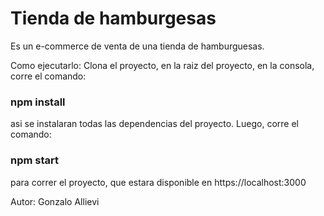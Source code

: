 # Tienda de hamburgesas

Es un e-commerce de venta de una tienda de hamburguesas.

Como ejecutarlo: Clona el proyecto, en la raiz del proyecto, en la consola, corre el comando:

### npm install

asi se instalaran todas las dependencias del proyecto. Luego, corre el comando:

### npm start
para correr el proyecto, que estara disponible en https://localhost:3000

Autor: Gonzalo Allievi